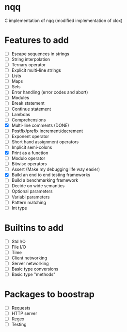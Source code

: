 # nqq
C implementation of nqq (modified implementation of clox)

# Features to add
- [ ] Escape sequences in strings
- [ ] String interpolation
- [ ] Ternary operator
- [ ] Explicit multi-line strings
- [ ] Lists
- [ ] Maps
- [ ] Sets
- [ ] Error handling (error codes and abort)
- [ ] Modules
- [ ] Break statement
- [ ] Continue statement
- [ ] Lambdas
- [ ] Comprehensions
- [x] Multi-line comments (DONE)
- [ ] Postfix/prefix increment/decrement
- [ ] Exponent operator
- [ ] Short hand assignment operators
- [ ] Implicit semi-colons
- [x] Print as a function
- [ ] Modulo operator
- [ ] Bitwise operators
- [ ] Assert (Make my debugging life way easier)
- [x] Build an end to end testing frameworks
- [ ] Build a benchmarking framework
- [ ] Decide on wide semantics
- [ ] Optional parameters
- [ ] Variabl parameters
- [ ] Pattern matching
- [ ] Int type

# Builtins to add
- [ ] Std I/O
- [ ] File I/O
- [ ] Time
- [ ] Client networking
- [ ] Server networking
- [ ] Basic type conversions
- [ ] Basic type "methods"

# Packages to boostrap
- [ ] Requests
- [ ] HTTP server
- [ ] Regex
- [ ] Testing